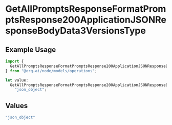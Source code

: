 # GetAllPromptsResponseFormatPromptsResponse200ApplicationJSONResponseBodyData3VersionsType

## Example Usage

```typescript
import {
  GetAllPromptsResponseFormatPromptsResponse200ApplicationJSONResponseBodyData3VersionsType,
} from "@orq-ai/node/models/operations";

let value:
  GetAllPromptsResponseFormatPromptsResponse200ApplicationJSONResponseBodyData3VersionsType =
    "json_object";
```

## Values

```typescript
"json_object"
```